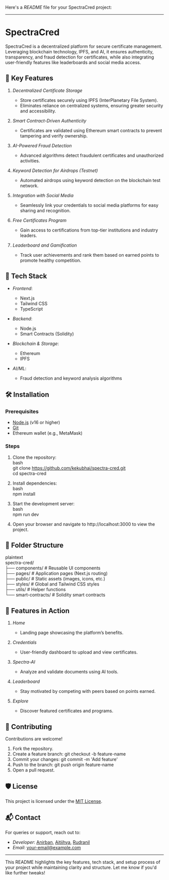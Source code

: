 
   Here's a *README* file for your SpectraCred project:  

---

# SpectraCred  

SpectraCred is a decentralized platform for secure certificate management. Leveraging blockchain technology, IPFS, and AI, it ensures authenticity, transparency, and fraud detection for certificates, while also integrating user-friendly features like leaderboards and social media access.  

## 🌟 Key Features  

1. *Decentralized Certificate Storage*  
   - Store certificates securely using IPFS (InterPlanetary File System).  
   - Eliminates reliance on centralized systems, ensuring greater security and accessibility.  

2. *Smart Contract-Driven Authenticity*  
   - Certificates are validated using Ethereum smart contracts to prevent tampering and verify ownership.  

3. *AI-Powered Fraud Detection*  
   - Advanced algorithms detect fraudulent certificates and unauthorized activities.  

4. *Keyword Detection for Airdrops (Testnet)*  
   - Automated airdrops using keyword detection on the blockchain test network.  

5. *Integration with Social Media*  
   - Seamlessly link your credentials to social media platforms for easy sharing and recognition.  

6. *Free Certificates Program*  
   - Gain access to certifications from top-tier institutions and industry leaders.  

7. *Leaderboard and Gamification*  
   - Track user achievements and rank them based on earned points to promote healthy competition.  

## 🚀 Tech Stack  

- *Frontend*:  
  - Next.js  
  - Tailwind CSS  
  - TypeScript  

- *Backend*:  
  - Node.js  
  - Smart Contracts (Solidity)  

- *Blockchain & Storage*:  
  - Ethereum  
  - IPFS  

- *AI/ML*:  
  - Fraud detection and keyword analysis algorithms  

## 🛠 Installation  

### Prerequisites  
- [Node.js](https://nodejs.org/) (v16 or higher)  
- [Git](https://git-scm.com/)  
- Ethereum wallet (e.g., MetaMask)  

### Steps  

1. Clone the repository:  
   bash  
   git clone https://github.com/kekubhai/spectra-cred.git  
   cd spectra-cred  
     

2. Install dependencies:  
   bash  
   npm install  
     

3. Start the development server:  
   bash  
   npm run dev  
     

4. Open your browser and navigate to http://localhost:3000 to view the project.  

## 📂 Folder Structure  

plaintext  
spectra-cred/  
├── components/         # Reusable UI components  
├── pages/              # Application pages (Next.js routing)  
├── public/             # Static assets (images, icons, etc.)  
├── styles/             # Global and Tailwind CSS styles  
├── utils/              # Helper functions  
└── smart-contracts/    # Solidity smart contracts  
  

## 🔗 Features in Action  

1. *Home*  
   - Landing page showcasing the platform’s benefits.  

2. *Credentials*  
   - User-friendly dashboard to upload and view certificates.  

3. *Spectra-AI*  
   - Analyze and validate documents using AI tools.  

4. *Leaderboard*  
   - Stay motivated by competing with peers based on points earned.  

5. *Explore*  
   - Discover featured certificates and programs.  

## 🤝 Contributing  

Contributions are welcome!  
1. Fork the repository.  
2. Create a feature branch: git checkout -b feature-name  
3. Commit your changes: git commit -m 'Add feature'  
4. Push to the branch: git push origin feature-name  
5. Open a pull request.  

## 🛡 License  

This project is licensed under the [MIT License](LICENSE).  

## 📬 Contact  

For queries or support, reach out to:  
- *Developer*: [Anirban](https://github.com/kekubhai), [Aitijhya](https://github.com/AitijhyaCoded), [Rudranil](https://github.com/Thorfinn05)  
- *Email*: your-email@example.com  

---

This README highlights the key features, tech stack, and setup process of your project while maintaining clarity and structure. Let me know if you'd like further tweaks!

